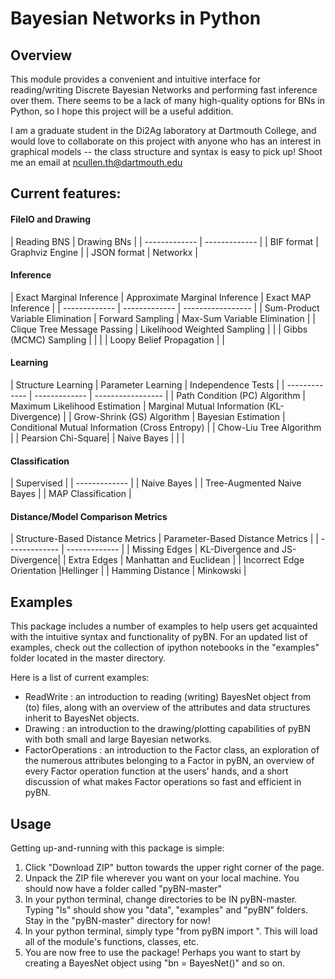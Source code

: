 <h1>Bayesian Networks in Python</h1>

<h2>Overview</h2>
This module provides a convenient and intuitive interface for reading/writing Discrete Bayesian Networks and performing fast inference over them. There seems to be a lack of many high-quality options for BNs in Python, so I hope this project will be a useful addition.

I am a graduate student in the Di2Ag laboratory at Dartmouth College, and would love to collaborate on this project with anyone who has an interest in graphical models -- the class structure and syntax is easy to pick up! Shoot me an email at ncullen.th@dartmouth.edu

<h2>Current features:</h2>

<h4>FileIO and Drawing</h4>
| Reading BNS   | Drawing BNs   |
| ------------- | ------------- | 
| BIF format    | Graphviz Engine  |
| JSON format   | Networkx      |


<h4>Inference</h4>
| Exact Marginal Inference  | Approximate Marginal Inference  | Exact MAP Inference |
| ------------- | ------------- | ----------------- |
| Sum-Product Variable Elimination   | Forward Sampling    | Max-Sum Variable Elimination   |
| Clique Tree Message Passing  | Likelihood Weighted Sampling     |     
|				|		Gibbs (MCMC) Sampling 		| 			|
|				|		Loopy Belief Propagation			| 		|

<h4>Learning</h4>
| Structure Learning   | Parameter Learning   | Independence Tests |
| ------------- | ------------- | ----------------- |
| Path Condition (PC) Algorithm   | Maximum Likelihood Estimation     | Marginal Mutual Information (KL-Divergence)    |
| Grow-Shrink (GS) Algorithm   | Bayesian Estimation     | Conditional Mutual Information (Cross Entropy)     |
| Chow-Liu Tree Algorithm			|				| Pearsion Chi-Square|
| Naive Bayes				|				| 			|

<h4>Classification</h4>
| Supervised  |
| ------------- |
| Naive Bayes    |
| Tree-Augmented Naive Bayes   | 
| MAP Classification			|

<h4>Distance/Model Comparison Metrics</h4>
| Structure-Based Distance Metrics   | Parameter-Based Distance Metrics  |
| ------------- | ------------- | 
| Missing Edges   | KL-Divergence and JS-Divergence|
| Extra Edges  | Manhattan and Euclidean |
| Incorrect Edge Orientation				|Hellinger				| 
|	Hamming Distance			|		Minkowski	| 

<h2>Examples</h2>
This package includes a number of examples to help users get acquainted with the intuitive syntax and functionality of pyBN. For an updated list of examples, check out the collection of ipython notebooks in the "examples" folder located in the master directory.

Here is a list of current examples:
- ReadWrite : an introduction to reading (writing) BayesNet object from (to) files, along with an overview of the attributes and data structures inherit to BayesNet objects.
- Drawing : an introduction to the drawing/plotting capabilities of pyBN with both small and large Bayesian networks.
- FactorOperations : an introduction to the Factor class, an exploration of the numerous attributes belonging to a Factor in
pyBN, an overview of every Factor operation function at the users' hands, and a short discussion of what makes Factor operations
so fast and efficient in pyBN.

<h2>Usage</h2>
Getting up-and-running with this package is simple:

1. Click "Download ZIP" button towards the upper right corner of the page.
2. Unpack the ZIP file wherever you want on your local machine. You should now have a folder called "pyBN-master"
3. In your python terminal, change directories to be IN pyBN-master. Typing "ls" should show you "data", "examples" and "pyBN" folders. Stay in the "pyBN-master" directory for now!
4. In your python terminal, simply type "from pyBN import ". This will load all of the module's functions, classes, etc.
5. You are now free to use the package! Perhaps you want to start by creating a BayesNet object using "bn = BayesNet()" and so on.

